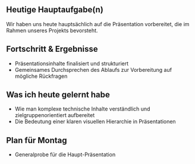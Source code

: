 ## Heutige Hauptaufgabe(n)
Wir haben uns heute hauptsächlich auf die Präsentation vorbereitet, die im Rahmen unseres Projekts bevorsteht.

## Fortschritt & Ergebnisse
- Präsentationsinhalte finalisiert und strukturiert
- Gemeinsames Durchsprechen des Ablaufs zur Vorbereitung auf mögliche Rückfragen

## Was ich heute gelernt habe
- Wie man komplexe technische Inhalte verständlich und zielgruppenorientiert aufbereitet
- Die Bedeutung einer klaren visuellen Hierarchie in Präsentationen

## Plan für Montag
- Generalprobe für die Haupt-Präsentation 